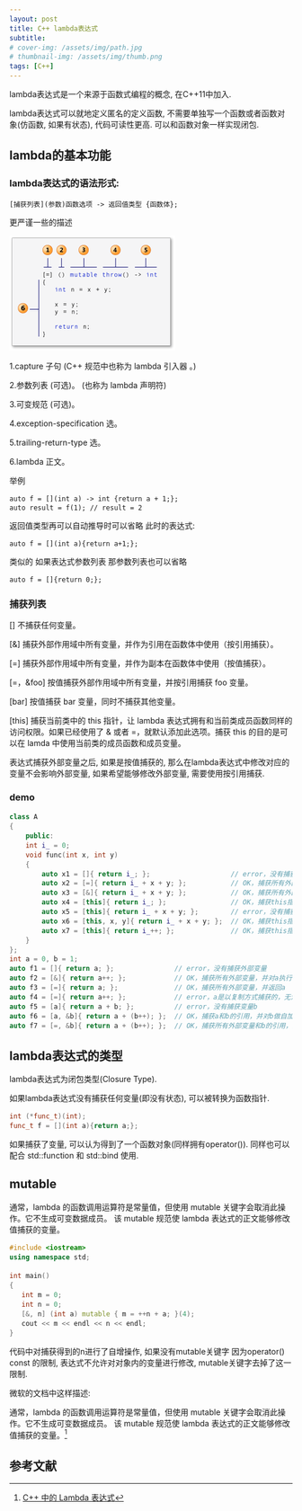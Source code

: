 ```yaml
---
layout: post
title: C++ lambda表达式
subtitle: 
# cover-img: /assets/img/path.jpg
# thumbnail-img: /assets/img/thumb.png
tags: [C++]
---
```


lambda表达式是一个来源于函数式编程的概念, 在C++11中加入.

lambda表达式可以就地定义匿名的定义函数, 不需要单独写一个函数或者函数对象(仿函数, 如果有状态), 代码可读性更高.
可以和函数对象一样实现闭包.

## lambda的基本功能
### lambda表达式的语法形式:
```
[捕获列表](参数)函数选项 -> 返回值类型 {函数体};
```

更严谨一些的描述

![语法格式](../assets/img/post/lambdaexpsyntax.png)

1.capture 子句 (C++ 规范中也称为 lambda 引入器 。)

2.参数列表 (可选)。 (也称为 lambda 声明符)

3.可变规范 (可选)。

4.exception-specification 选。

5.trailing-return-type 选。

6.lambda 正文。

举例
```
auto f = [](int a) -> int {return a + 1;};
auto result = f(1); // result = 2
```
返回值类型再可以自动推导时可以省略
此时的表达式:
```
auto f = [](int a){return a+1;};
```
类似的 如果表达式参数列表 那参数列表也可以省略
```
auto f = []{return 0;};
```

### 捕获列表
[] 不捕获任何变量。

[&] 捕获外部作用域中所有变量，并作为引用在函数体中使用（按引用捕获）。

[=] 捕获外部作用域中所有变量，并作为副本在函数体中使用（按值捕获）。

[=，&foo] 按值捕获外部作用域中所有变量，并按引用捕获 foo 变量。

[bar] 按值捕获 bar 变量，同时不捕获其他变量。

[this] 捕获当前类中的 this 指针，让 lambda 表达式拥有和当前类成员函数同样的访问权限。如果已经使用了 & 或者 =，就默认添加此选项。捕获 this 的目的是可以在 lamda 中使用当前类的成员函数和成员变量。

表达式捕获外部变量之后, 如果是按值捕获的, 那么在lambda表达式中修改对应的变量不会影响外部变量, 如果希望能够修改外部变量, 需要使用按引用捕获.

### demo
```C++
class A
{
    public:
    int i_ = 0;
    void func(int x, int y)
    {
        auto x1 = []{ return i_; };                    // error，没有捕获外部变量
        auto x2 = [=]{ return i_ + x + y; };           // OK，捕获所有外部变量
        auto x3 = [&]{ return i_ + x + y; };           // OK，捕获所有外部变量
        auto x4 = [this]{ return i_; };                // OK，捕获this指针
        auto x5 = [this]{ return i_ + x + y; };        // error，没有捕获x、y
        auto x6 = [this, x, y]{ return i_ + x + y; };  // OK，捕获this指针、x、y
        auto x7 = [this]{ return i_++; };              // OK，捕获this指针，并修改成员的值
    }
};
int a = 0, b = 1;
auto f1 = []{ return a; };               // error，没有捕获外部变量
auto f2 = [&]{ return a++; };            // OK，捕获所有外部变量，并对a执行自加运算
auto f3 = [=]{ return a; };              // OK，捕获所有外部变量，并返回a
auto f4 = [=]{ return a++; };            // error，a是以复制方式捕获的，无法修改
auto f5 = [a]{ return a + b; };          // error，没有捕获变量b
auto f6 = [a, &b]{ return a + (b++); };  // OK，捕获a和b的引用，并对b做自加运算
auto f7 = [=, &b]{ return a + (b++); };  // OK，捕获所有外部变量和b的引用，并对b做自加运算
```

## lambda表达式的类型
lambda表达式为闭包类型(Closure Type).

如果lambda表达式没有捕获任何变量(即没有状态), 可以被转换为函数指针.

```C++
int (*func_t)(int);
func_t f = [](int a){return a;};
```

如果捕获了变量, 可以认为得到了一个函数对象(同样拥有operator()). 同样也可以配合 std::function 和 std::bind 使用.

## mutable
通常，lambda 的函数调用运算符是常量值，但使用 mutable 关键字会取消此操作。它不生成可变数据成员。 该 mutable 规范使 lambda 表达式的正文能够修改值捕获的变量。

```C++
#include <iostream>
using namespace std;

int main()
{
   int m = 0;
   int n = 0;
   [&, n] (int a) mutable { m = ++n + a; }(4);
   cout << m << endl << n << endl;
}
```

代码中对捕获得到的n进行了自增操作, 如果没有mutable关键字 因为operator() const 的限制, 表达式不允许对对象内的变量进行修改, mutable关键字去掉了这一限制.

微软的文档中这样描述:

通常，lambda 的函数调用运算符是常量值，但使用 mutable 关键字会取消此操作。它不生成可变数据成员。 该 mutable 规范使 lambda 表达式的正文能够修改值捕获的变量。[^1]



## 参考文献
[^1]:[C++ 中的 Lambda 表达式](https://docs.microsoft.com/zh-cn/cpp/cpp/lambda-expressions-in-cpp?view=msvc-170)






